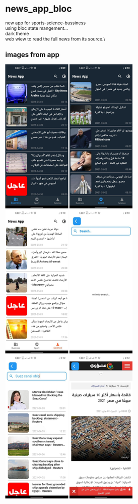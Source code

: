 # news_app_bloc

new app for sports-science-bussiness\
using bloc state mangement...\
dark theme\
web wiew to read the full news from its source.\

## images from app
<p float="left">
  <img src="https://github.com/EslamFares/NewsApp_Bloc/blob/master/img_from_app/1.jpg" width="200" title="dark Theme"/>
  <img src="https://github.com/EslamFares/NewsApp_Bloc/blob/master/img_from_app/2.jpg" width="200" />
  <img src="https://github.com/EslamFares/NewsApp_Bloc/blob/master/img_from_app/3.jpg" width="200" title="light Theme"/>
  <img src="https://github.com/EslamFares/NewsApp_Bloc/blob/master/img_from_app/4.jpg" width="200" title="search screen first time open"/>
  <img src="https://github.com/EslamFares/NewsApp_Bloc/blob/master/img_from_app/5.jpg" width="200" title="Searching for a specific news"/>
  <img src="https://github.com/EslamFares/NewsApp_Bloc/blob/master/img_from_app/6.jpg" width="200" title="web wiew to read the full news from its source"/>
  </p>